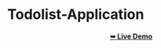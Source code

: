 # Todolist-Application


<div align="center">

<a href="https://spontaneous-clafoutis-d00e9e.netlify.app/"><strong>➥ Live Demo</strong></a>
</div>
